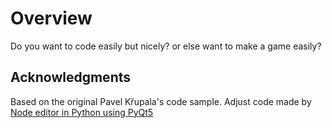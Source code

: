 # Overview
Do you want to code easily but nicely?
or else want to make a game easily?

## Acknowledgments
Based on the original Pavel Křupala's  code sample.
Adjust code made by [Node editor in Python using PyQt5](https://gitlab.com/pavel.krupala/pyqt-node-editor-tutorials)

